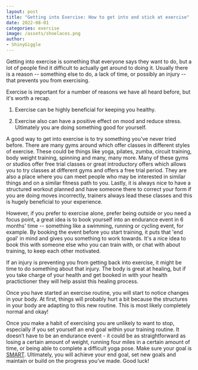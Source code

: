 ```yaml
---
layout: post
title: "Getting into Exercise: How to get into and stick at exercise"
date: 2022-08-01
categories: exercise
image: /assets/shoelaces.png
author:
- ShinyGiggle
---
```



Getting into exercise is something that everyone says they want to do, but a lot of people find it difficult to actually get around to doing it. Usually there is a reason -- something else to do, a lack of time, or possibly an injury -- that prevents you from exercising.

Exercise is important for a number of reasons we have all heard before, but it's worth a recap.

1.  Exercise can be highly beneficial for keeping you healthy.

2.  Exercise also can have a positive effect on mood and reduce stress. Ultimately you are doing something good for yourself.

A good way to get into exercise is to try something you've never tried before. There are many gyms around which offer classes in different styles of exercise. These could be things like yoga, pilates, zumba, circuit training, body weight training, spinning and many, many more. Many of these gyms or studios offer free trial classes or great introductory offers which allows you to try classes at different gyms and offers a free trial period. They are also a place where you can meet people who may be interested in similar things and on a similar fitness path to you. Lastly, it is always nice to have a structured workout planned and have someone there to correct your form if you are doing moves incorrectly, trainers always lead these classes and this is hugely beneficial to your experience.

However, if you prefer to exercise alone, prefer being outside or you need a focus point, a great idea is to book yourself into an endurance event in 6 months' time -- something like a swimming, running or cycling event, for example. By booking the event before you start training, it puts that 'end goal' in mind and gives you something to work towards. It's a nice idea to book this with someone else who you can train with, or chat with about training, to keep each other motivated.

If an injury is preventing you from getting back into exercise, it might be time to do something about that injury. The body is great at healing, but if you take charge of your health and get booked in with your health practictioner they will help assist this healing process.

Once you have started an exercise routine, you will start to notice changes in your body. At first, things will probably hurt a bit because the structures in your body are adapting to this new routine. This is most likely completely normal and okay!

Once you make a habit of exercising you are unlikely to want to stop, especially if you set yourself an end goal within your training routine. It doesn’t have to be an endurance event - it could be as straightforward as losing a certain amount of weight, running four miles in a certain amount of time, or being able to complete a difficult yoga pose. Make sure your goal is [SMART](https://www.smartsheet.com/blog/essential-guide-writing-smart-goals). Ultimately, you will achieve your end goal, set new goals and maintain or build on the progress you’ve made. Good luck!
